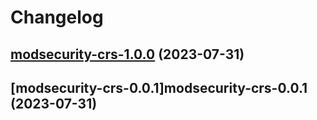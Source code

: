 # Changelog



## [modsecurity-crs-1.0.0](https://github.com/truecharts/charts/compare/modsecurity-crs-0.0.1...modsecurity-crs-1.0.0) (2023-07-31)




## [modsecurity-crs-0.0.1]modsecurity-crs-0.0.1 (2023-07-31)

